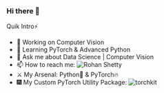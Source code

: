 ### Hi there 👋

Quik Intro:zap:

- 🔭 Working on Computer Vision
- 🌱 Learning PyTorch & Advanced Python
- 💬 Ask me about Data Science | Computer Vision
- 📫 How to reach me: ![Rohan Shetty](https://www.linkedin.com/in/rohan-shetty641/)
- :crossed_swords: My Arsenal: Python:snake: & PyTorch:fire:
- :fireworks: My Custom PyTorch Utility Package: ![torchkit](https://github.com/Gilf641/torchkit)


